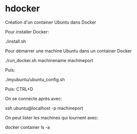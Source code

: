 # hdocker

Création d'un container Ubuntu dans Docker 

Pour installer Docker:

./install.sh

Pour démarrer une machine Ubuntu dans un container Docker

./run_docker.sh machinename machineport

Puis:

./myubuntu/ubuntu_config.sh

Puis: CTRL+D

On se connecte après avec:

ssh ubuntu@localhost -p machineport

On peut lister les machines qui tournent avec:

docker container ls -a






